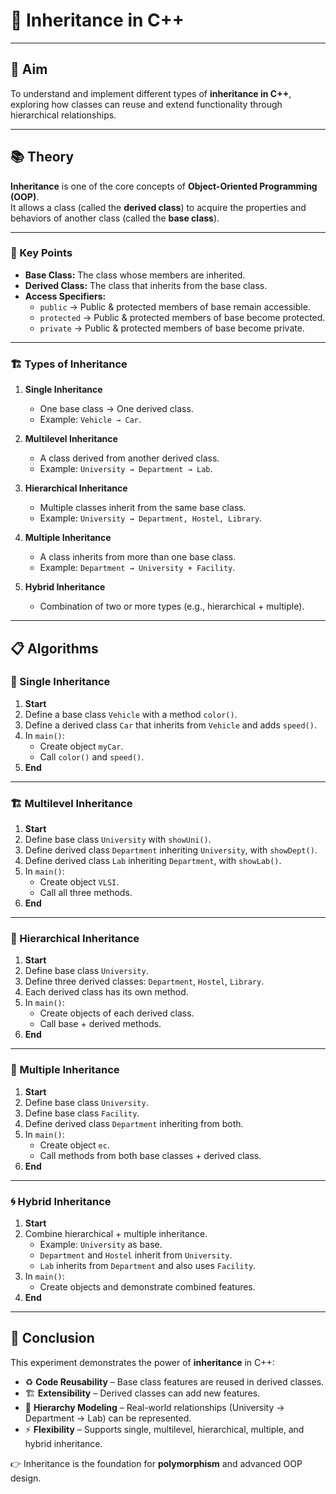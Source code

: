# 🧬 Inheritance in C++

---

## 🎯 Aim  
To understand and implement different types of **inheritance in C++**, exploring how classes can reuse and extend functionality through hierarchical relationships.

---

## 📚 Theory  

**Inheritance** is one of the core concepts of **Object-Oriented Programming (OOP)**.  
It allows a class (called the **derived class**) to acquire the properties and behaviors of another class (called the **base class**).

---

### 🔑 Key Points  

- **Base Class:** The class whose members are inherited.  
- **Derived Class:** The class that inherits from the base class.  
- **Access Specifiers:**  
  - `public` → Public & protected members of base remain accessible.  
  - `protected` → Public & protected members of base become protected.  
  - `private` → Public & protected members of base become private.  

---

### 🏗️ Types of Inheritance  

1. **Single Inheritance**  
   - One base class → One derived class.  
   - Example: `Vehicle → Car`.

2. **Multilevel Inheritance**  
   - A class derived from another derived class.  
   - Example: `University → Department → Lab`.

3. **Hierarchical Inheritance**  
   - Multiple classes inherit from the same base class.  
   - Example: `University → Department, Hostel, Library`.

4. **Multiple Inheritance**  
   - A class inherits from more than one base class.  
   - Example: `Department → University + Facility`.

5. **Hybrid Inheritance**  
   - Combination of two or more types (e.g., hierarchical + multiple).  

---

## 📋 Algorithms  

### 🧾 Single Inheritance  

1. **Start**  
2. Define a base class `Vehicle` with a method `color()`.  
3. Define a derived class `Car` that inherits from `Vehicle` and adds `speed()`.  
4. In `main()`:  
   - Create object `myCar`.  
   - Call `color()` and `speed()`.  
5. **End**

---

### 🏗️ Multilevel Inheritance  

1. **Start**  
2. Define base class `University` with `showUni()`.  
3. Define derived class `Department` inheriting `University`, with `showDept()`.  
4. Define derived class `Lab` inheriting `Department`, with `showLab()`.  
5. In `main()`:  
   - Create object `VLSI`.  
   - Call all three methods.  
6. **End**

---

### 🌳 Hierarchical Inheritance  

1. **Start**  
2. Define base class `University`.  
3. Define three derived classes: `Department`, `Hostel`, `Library`.  
4. Each derived class has its own method.  
5. In `main()`:  
   - Create objects of each derived class.  
   - Call base + derived methods.  
6. **End**

---

### 🔗 Multiple Inheritance  

1. **Start**  
2. Define base class `University`.  
3. Define base class `Facility`.  
4. Define derived class `Department` inheriting from both.  
5. In `main()`:  
   - Create object `ec`.  
   - Call methods from both base classes + derived class.  
6. **End**

---

### 🌀 Hybrid Inheritance  

1. **Start**  
2. Combine hierarchical + multiple inheritance.  
   - Example: `University` as base.  
   - `Department` and `Hostel` inherit from `University`.  
   - `Lab` inherits from `Department` and also uses `Facility`.  
3. In `main()`:  
   - Create objects and demonstrate combined features.  
4. **End**

---

## 🧠 Conclusion  

This experiment demonstrates the power of **inheritance** in C++:  

- ♻️ **Code Reusability** – Base class features are reused in derived classes.  
- 🏗️ **Extensibility** – Derived classes can add new features.  
- 🌳 **Hierarchy Modeling** – Real-world relationships (University → Department → Lab) can be represented.  
- ⚡ **Flexibility** – Supports single, multilevel, hierarchical, multiple, and hybrid inheritance.  

👉 Inheritance is the foundation for **polymorphism** and advanced OOP design.
